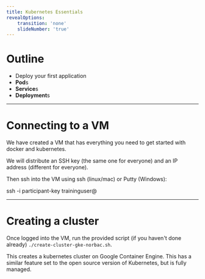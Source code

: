 ```yaml
---
title: Kubernetes Essentials
revealOptions:
    transition: 'none'
    slideNumber: 'true'
---
```


# Outline

* Deploy your first application
* **Pod**s
* **Service**s
* **Deployment**s

---

# Connecting to a VM

We have created a VM that has everything you need to get started with docker and kubernetes.

We will distribute an SSH key (the same one for everyone) and an IP address (different for everyone).

Then ssh into the VM using ssh (linux/mac) or Putty (Windows):

ssh -i participant-key traininguser@<IP ADDRESS>

---

# Creating a cluster

Once logged into the VM, run the provided script (if you haven't done already) `./create-cluster-gke-norbac.sh`.

This creates a kubernetes cluster on Google Container Engine. This has a similar feature set to the open source version of Kubernetes, but is fully managed.
